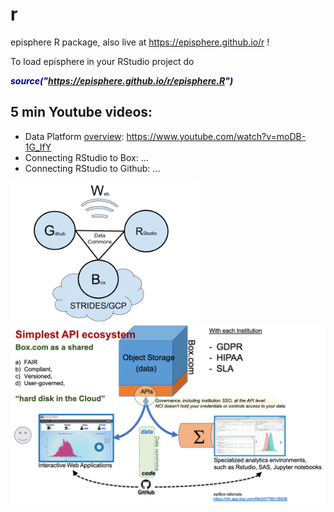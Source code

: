 # r
episphere R package, also live at https://episphere.github.io/r !

To load episphere in your RStudio project do 

<b><i style="backgroundColor:yellow;color:navy"> source("https://episphere.github.io/r/episphere.R") </i></b>

## 5 min Youtube videos:

* Data Platform <a href="https://docs.google.com/document/d/1t-A7UTcdSqrxZcw7_Is4v_Lr6cuDPZ3rOEX20u4MRZU/edit?usp=sharing" target="_blank">overview</a>: https://www.youtube.com/watch?v=moDB-1G_IfY
* Connecting RStudio to Box: ...
* Connecting RStudio to Github: ...

<img width=300 src="https://github.com/episphere/r/blob/main/Data%20Platform%20Diagram.png">
<img width=600 src="https://github.com/episphere/r/blob/main/withPictures.png">


